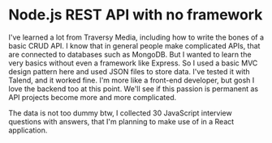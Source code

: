 # Node.js REST API with no framework 

I've learned a lot from Traversy Media, including how to write the bones of a basic CRUD API. I know that in general people make complicated APIs, that are connected to databases such as MongoDB. But I wanted to learn the very basics without even a framework like Express. So I used a basic MVC design pattern here and used JSON files to store data. I've tested it with Talend, and it worked fine. I'm more like a front-end developer, but gosh I love the backend too at this point. We'll see if this passion is permanent as API projects become more and more complicated.

The data is not too dummy btw, I collected 30 JavaScript interview questions with answers, that I'm planning to make use of in a React application.
